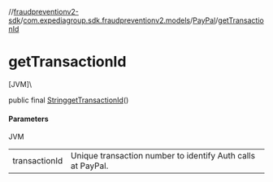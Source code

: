 //[fraudpreventionv2-sdk](../../../index.md)/[com.expediagroup.sdk.fraudpreventionv2.models](../index.md)/[PayPal](index.md)/[getTransactionId](get-transaction-id.md)

# getTransactionId

[JVM]\

public final [String](https://docs.oracle.com/javase/8/docs/api/java/lang/String.html)[getTransactionId](get-transaction-id.md)()

#### Parameters

JVM

| | |
|---|---|
| transactionId | Unique transaction number to identify Auth calls at PayPal. |
